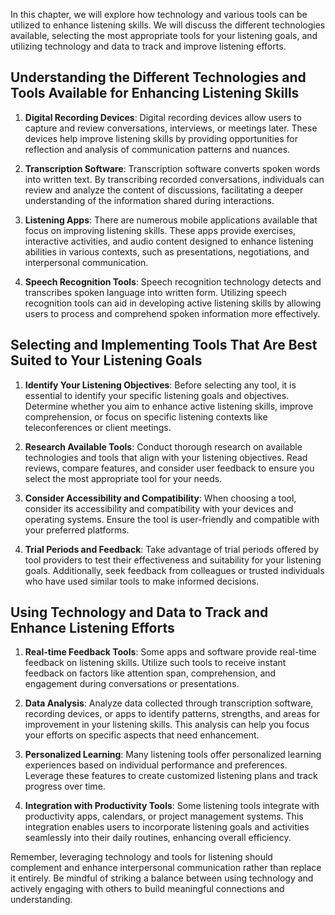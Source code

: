 
In this chapter, we will explore how technology and various tools can be utilized to enhance listening skills. We will discuss the different technologies available, selecting the most appropriate tools for your listening goals, and utilizing technology and data to track and improve listening efforts.

Understanding the Different Technologies and Tools Available for Enhancing Listening Skills
-------------------------------------------------------------------------------------------

1. **Digital Recording Devices**: Digital recording devices allow users to capture and review conversations, interviews, or meetings later. These devices help improve listening skills by providing opportunities for reflection and analysis of communication patterns and nuances.

2. **Transcription Software**: Transcription software converts spoken words into written text. By transcribing recorded conversations, individuals can review and analyze the content of discussions, facilitating a deeper understanding of the information shared during interactions.

3. **Listening Apps**: There are numerous mobile applications available that focus on improving listening skills. These apps provide exercises, interactive activities, and audio content designed to enhance listening abilities in various contexts, such as presentations, negotiations, and interpersonal communication.

4. **Speech Recognition Tools**: Speech recognition technology detects and transcribes spoken language into written form. Utilizing speech recognition tools can aid in developing active listening skills by allowing users to process and comprehend spoken information more effectively.

Selecting and Implementing Tools That Are Best Suited to Your Listening Goals
-----------------------------------------------------------------------------

1. **Identify Your Listening Objectives**: Before selecting any tool, it is essential to identify your specific listening goals and objectives. Determine whether you aim to enhance active listening skills, improve comprehension, or focus on specific listening contexts like teleconferences or client meetings.

2. **Research Available Tools**: Conduct thorough research on available technologies and tools that align with your listening objectives. Read reviews, compare features, and consider user feedback to ensure you select the most appropriate tool for your needs.

3. **Consider Accessibility and Compatibility**: When choosing a tool, consider its accessibility and compatibility with your devices and operating systems. Ensure the tool is user-friendly and compatible with your preferred platforms.

4. **Trial Periods and Feedback**: Take advantage of trial periods offered by tool providers to test their effectiveness and suitability for your listening goals. Additionally, seek feedback from colleagues or trusted individuals who have used similar tools to make informed decisions.

Using Technology and Data to Track and Enhance Listening Efforts
----------------------------------------------------------------

1. **Real-time Feedback Tools**: Some apps and software provide real-time feedback on listening skills. Utilize such tools to receive instant feedback on factors like attention span, comprehension, and engagement during conversations or presentations.

2. **Data Analysis**: Analyze data collected through transcription software, recording devices, or apps to identify patterns, strengths, and areas for improvement in your listening skills. This analysis can help you focus your efforts on specific aspects that need enhancement.

3. **Personalized Learning**: Many listening tools offer personalized learning experiences based on individual performance and preferences. Leverage these features to create customized listening plans and track progress over time.

4. **Integration with Productivity Tools**: Some listening tools integrate with productivity apps, calendars, or project management systems. This integration enables users to incorporate listening goals and activities seamlessly into their daily routines, enhancing overall efficiency.

Remember, leveraging technology and tools for listening should complement and enhance interpersonal communication rather than replace it entirely. Be mindful of striking a balance between using technology and actively engaging with others to build meaningful connections and understanding.
